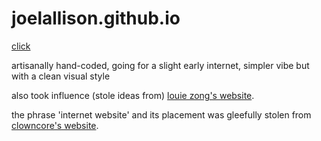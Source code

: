 # joelallison.github.io

[click](https://joelallison.github.io)

artisanally hand-coded, going for a slight early internet, simpler vibe but with a clean visual style

also took influence (stole ideas from) [louie zong's website](https://louiezong.com).

the phrase 'internet website' and its placement was gleefully stolen from [clowncore's website](https://clowncore.computer).
